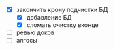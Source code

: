 - [x] закончить крону подчистки БД
	- [x] добавление БД
	- [x] сломать очистку вконце
- [ ] ревью доков
- [ ] алгосы